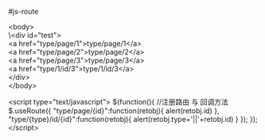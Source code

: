 #js-route

\<body\> <br>
    \\<div id="test"\> <br>
		\<a href="type/page/1"\>type/page/1\</a\> <br>
		\<a href="type/page/2"\>type/page/2\</a\> <br>
		\<a href="type/page/3"\>type/page/3\</a\> <br>
		\<a href="type/1/id/3"\>type/1/id/3\</a\> <br>
	\</div> <br>
 \</body> <br>

 \<script type="text/javascript"\>
	$(function(){
		//注册路由 与 回调方法
		$.useRoute({
			"type/page/{id}":function(retobj){
				alert(retobj.id)
			},
			"type/{type}/id/{id}":function(retobj){
				alert(retobj.type+'||'+retobj.id)
			}
		});
	});
 \</script\>

